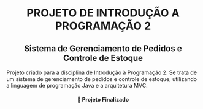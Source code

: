 <h1 align="center">PROJETO DE INTRODUÇÃO A PROGRAMAÇÃO 2</h1>
<h2 align="center">Sistema de Gerenciamento de Pedidos e Controle de Estoque</h2>

<p>Projeto criado para a disciplina de Introdução à Programação 2. Se trata de um sistema de gerenciamento de pedidos e controle de estoque, utilizando a linguagem de programação Java e a arquitetura MVC.</p>

<h4 align="center"> 
	🚀 Projeto Finalizado
</h4>
